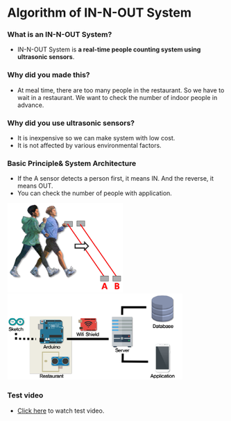 # Algorithm of IN-N-OUT System

### What is an IN-N-OUT System?
- IN-N-OUT System is **a real-time people counting system using ultrasonic sensors**.

### Why did you made this?
- At meal time, there are too many people in the restaurant. So we have to wait in a restaurant. We want to check the number of indoor people in advance.

### Why did you use ultrasonic sensors?
- It is inexpensive so we can make system with low cost.
- It is not affected by various environmental factors.

### Basic Principle& System Architecture
- If the A sensor detects a person first, it means IN. And the reverse, it means OUT.
- You can check the number of people with application.

![principle](./img/principle.png) ![architecture](./img/architecture.png)

### Test video
- [Click here](https://www.youtube.com/watch?v=0aNgP3FmK0k) to watch test video.
